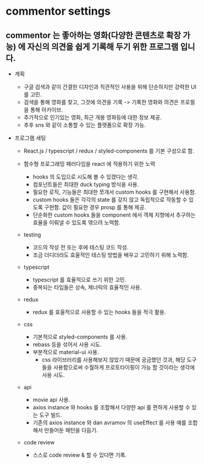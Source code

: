# commentor settings

## commentor 는 좋아하는 영화(다양한 콘텐츠로 확장 가능) 에 자신의 의견을 쉽게 기록해 두기 위한 프로그램 입니다.

- 계획

  - 구글 검색과 같이 간결한 디자인과 직관적인 사용을 위해 단순하지만 강력한 UI 를 고민.
  - 검색을 통해 영화를 찾고, 그것에 의견을 기록 -> 기록한 영화와 의견은 프로필을 통해 아카이브.
  - 추가적으로 인기있는 영화, 최근 개봉 영화등에 대한 정보 제공.
  - 추후 sns 와 같이 소통할 수 있는 플랫폼으로 확장 가능.

- 프로그램 세팅

  - React.js / typescript / redux / styled-components 를 기본 구성으로 함.

  - 함수형 프로그래밍 패러다임을 react 에 적용하기 위한 노력

    - hooks 의 도입으로 시도해 볼 수 있겠다는 생각.
    - 컴포넌트들은 최대한 duck typing 방식을 사용.
    - 필요한 로직, 기능들은 최대한 쪼개서 custom hooks 를 구현해서 사용함.
    - custom hooks 들은 각각의 state 를 갖지 않고 독립적으로 작동할 수 있도록 구현함. 값이 필요한 경우 prosp 를 통해 제공.
    - 단순화한 custom hooks 들을 component 에서 객체 지향에서 추구하는 효율을 이뤄낼 수 있도록 엮으려 노력함.

  - testing

    - 코드의 작성 전 또는 후에 테스팅 코드 작성.
    - 조금 더디더라도 효울적인 테스팅 방법을 배우고 고민하기 위해 노력함.

  - typescript

    - typescript 를 효율적으로 쓰기 위한 고민.
    - 중복되는 타입들은 상속, 제너릭의 효율적인 사용.

  - redux

    - redux 를 효울적으로 사용할 수 있는 hooks 들을 적극 활용.

  - css

    - 기본적으로 styled-components 를 사용.
    - rebass 등을 섞어서 사용 시도.
    - 부분적으로 material-ui 사용.
      - css 라이브러리를 사용해보지 않았기 때문에 궁금했던 것과,
        해당 도구들을 사용함으로써 수월하게 프로토타이핑이 가능 할 것이라는 생각에 사용 시도.

  - api

    - movie api 사용.
    - axios instance 와 hooks 를 조합해서 다양한 api 를 편하게 사용할 수 있는 도구 빌드.
    - 기존의 axios instance 와 dan avramov 의 useEffect 를 사용 예를 조합해서 만들어둔 패턴을 다듬기.

  - code review
    - 스스로 code review & 할 수 있다면 기록.
